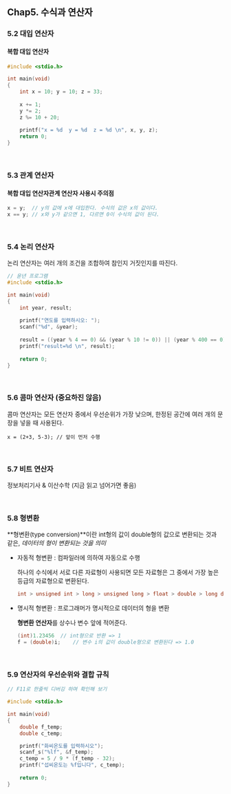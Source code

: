 ## Chap5. 수식과 연산자

### 5.2 대입 연산자

#### 복합 대입 연산자

```c
#include <stdio.h>

int main(void)
{
    int x = 10; y = 10; z = 33;
    
    x += 1;
    y *= 2;
    z %= 10 + 20;
    
    printf("x = %d	y = %d	z = %d \n", x, y, z);
    return 0;
}
```



<br>



### 5.3 관계 연산자

#### 복합 대입 연산자관계 연산자 사용시 주의점

```c
x = y;	// y의 값에 x에 대입한다. 수식의 값은 x의 값이다.
x == y;	// x와 y가 같으면 1, 다르면 0이 수식의 값이 된다.
```

<br>



### 5.4 논리 연산자

논리 연산자는 여러 개의 조건을 조합하여 참인지 거짓인지를 따진다.

```c
// 윤년 프로그램
#include <stdio.h>

int main(void)
{
    int year, result;
    
    printf("연도를 입력하시오: ");
    scanf("%d", &year);
    
    result = ((year % 4 == 0) && (year % 10 != 0)) || (year % 400 == 0);
    printf("result=%d \n", result);
    
    return 0;
}
```

<br>



### 5.6 콤마 연산자 (중요하진 않음)

콤마 연산자는 모든 연산자 중에서 우선순위가 가장 낮으며, 한정된 공간에 여러 개의 문장을 넣을 때 사용된다.

```
x = (2+3, 5-3);	// 앞이 먼저 수행
```

<br>



### 5.7 비트 연산자

정보처리기사 & 이산수학 (지금 읽고 넘어가면 좋음)

<br>



### 5.8 형변환

**형변환(type conversion)**이란 int형의 값이 double형의 값으로 변환되는 것과 같은, *데이터의 형이 변환되는 것을 의미*

- 자동적 형변환 : 컴파일러에 의하여 자동으로 수행

  하나의 수식에서 서로 다른 자료형이 사용되면 모든 자료형은 그 중에서 가장 높은 등급의 자료형으로 변환된다.

  ```c
  int > unsigned int > long > unsigned long > float > double > long double
  ```

  

- 명시적 형변환 : 프로그래머가 명시적으로 데이터의 형을 변환

  **형변환 연산자**를 상수나 변수 앞에 적어준다.

  ```c
  (int)1.23456	// int형으로 반환 => 1
  f = (double)i;	// 변수 i의 값이 double형으로 변환된다 => 1.0
  ```

<br>



### 5.9 연산자의 우선순위와 결합 규칙

```c
// F11로 한줄씩 디버깅 하며 확인해 보기

#include <stdio.h>

int main(void)
{
	double f_temp;
	double c_temp;

	printf("화씨온도를 입력하시오");
	scanf_s("%lf", &f_temp);
	c_temp = 5 / 9 * (f_temp - 32);
	printf("섭씨온도는 %f입니다", c_temp);
	
	return 0;
}	
```

